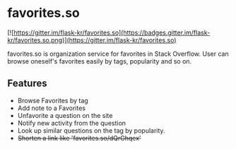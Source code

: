 favorites.so
============

[![https://gitter.im/flask-kr/favorites.so](https://badges.gitter.im/flask-kr/favorites.so.png)](https://gitter.im/flask-kr/favorites.so)

favorites.so is organization service for favorites in Stack Overflow. User can browse oneself's favorites easily by tags, popularity and so on.

Features
--------
* Browse Favorites by tag
* Add note to a Favorites
* Unfavorite a question on the site
* Notify new activity from the question
* Look up similar questions on the tag by popularity.
* ~~Shorten a link like 'favorites.so/dQrGhqex'~~
